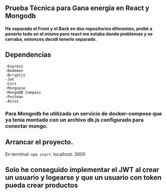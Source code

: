 ## Prueba Técnica para Gana energía en React y Mongodb

#### He separado el Front y el Back en dos repositorios diferentes, probé a ponerlo todo en el mismo pero react me estaba dando problemas y se cerraba, entonces decidí tenerlo separado.  


## Dependencias
    -Express
    -Nodemon
    -Bcryptjs
    -Jwt
    -Cors
    -Mongoose
    -MongoDB Compass
    -Postman
    -Axios

### Para Mongodb he utilizado un servicio de docker-compose que ya tenía montado con un archivo db.js configurado para conectar mongo.

## Arrancar el proyecto.
 En terminal: `npm start`.
 localhost: 3000

 ## Solo he conseguido implementar el JWT al crear un usuario y logearse y que un usuario con token pueda crear productos
 

